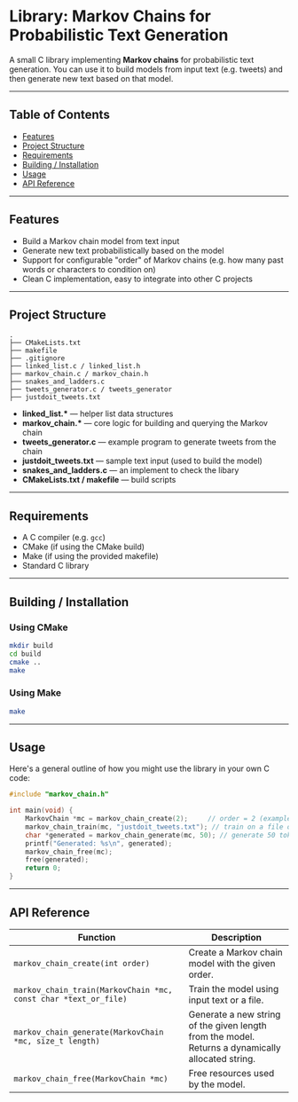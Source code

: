 # Library: Markov Chains for Probabilistic Text Generation

A small C library implementing **Markov chains** for probabilistic text generation. You can use it to build models from input text (e.g. tweets) and then generate new text based on that model.

---

## Table of Contents
- [Features](#features)  
- [Project Structure](#project-structure)  
- [Requirements](#requirements)  
- [Building / Installation](#building--installation)  
- [Usage](#usage)  
- [API Reference](#api-reference) 

---

## Features
- Build a Markov chain model from text input  
- Generate new text probabilistically based on the model  
- Support for configurable "order" of Markov chains (e.g. how many past words or characters to condition on)  
- Clean C implementation, easy to integrate into other C projects  

---

## Project Structure
```
.
├── CMakeLists.txt
├── makefile
├── .gitignore
├── linked_list.c / linked_list.h
├── markov_chain.c / markov_chain.h
├── snakes_and_ladders.c
├── tweets_generator.c / tweets_generator
├── justdoit_tweets.txt
```

- **linked_list.\*** — helper list data structures  
- **markov_chain.\*** — core logic for building and querying the Markov chain  
- **tweets_generator.c** — example program to generate tweets from the chain  
- **justdoit_tweets.txt** — sample text input (used to build the model)  
- **snakes_and_ladders.c** — an implement to check the libary
- **CMakeLists.txt / makefile** — build scripts  

---

## Requirements
- A C compiler (e.g. `gcc`)  
- CMake (if using the CMake build)  
- Make (if using the provided makefile)  
- Standard C library  

---

## Building / Installation

### Using CMake
```bash
mkdir build
cd build
cmake ..
make
```

### Using Make
```bash
make
```

---

## Usage

Here's a general outline of how you might use the library in your own C code:

```c
#include "markov_chain.h"

int main(void) {
    MarkovChain *mc = markov_chain_create(2);     // order = 2 (example)
    markov_chain_train(mc, "justdoit_tweets.txt"); // train on a file or text
    char *generated = markov_chain_generate(mc, 50); // generate 50 tokens
    printf("Generated: %s\n", generated);
    markov_chain_free(mc);
    free(generated);
    return 0;
}
```

---

## API Reference

| Function | Description |
|----------|-------------|
| `markov_chain_create(int order)` | Create a Markov chain model with the given order. |
| `markov_chain_train(MarkovChain *mc, const char *text_or_file)` | Train the model using input text or a file. |
| `markov_chain_generate(MarkovChain *mc, size_t length)` | Generate a new string of the given length from the model. Returns a dynamically allocated string. |
| `markov_chain_free(MarkovChain *mc)` | Free resources used by the model. |
